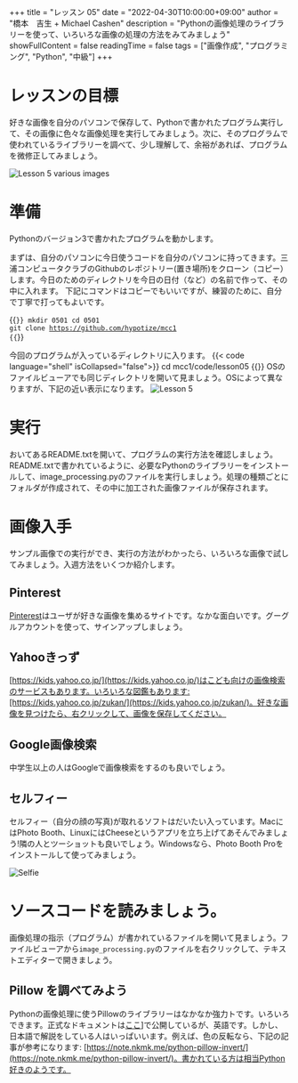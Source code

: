 +++
title = "レッスン 05"
date = "2022-04-30T10:00:00+09:00"
author = "橋本　吉生 + Michael Cashen"
description = "Pythonの画像処理のライブラリーを使って、いろいろな画像の処理の方法をみてみましょう"
showFullContent = false
readingTime = false
tags = ["画像作成", "プログラミング", "Python", "中級"]
+++

# レッスンの目標
好きな画像を自分のパソコンで保存して、Pythonで書かれたプログラム実行して、その画像に色々な画像処理を実行してみましょう。次に、そのプログラムで使われているライブラリーを調べて、少し理解して、余裕があれば、プログラムを微修正してみましょう。

![ Lesson 5 various images](/images/lesson5.png)

# 準備

Pythonのバージョン3で書かれたプログラムを動かします。

まずは、自分のパソコンに今日使うコードを自分のパソコンに持ってきます。三浦コンピュータクラブのGithubのレポジトリー(置き場所)をクローン（コピー）します。今日のためのディレクトリを今日の日付（など）の名前で作って、その中に入れます。
下記にコマンドはコピーでもいいですが、練習のために、自分で丁寧で打ってもよいです。

{{<code language="shell" isCollapsed="false">}}
mkdir 0501
cd 0501
git clone https://github.com/hypotize/mcc1
{{</code>}}

今回のプログラムが入っているディレクトリに入ります。
{{< code language="shell" isCollapsed="false">}}
cd mcc1/code/lesson05 
{{</code >}}
OSのファイルビューアでも同じディレクトリを開いて見ましょう。OSによって異なりますが、下記の近い表示になります。
![Lesson 5 ](/images/lesson5_file_viewer.png)

# 実行

おいてあるREADME.txtを開いて、プログラムの実行方法を確認しましょう。README.txtで書かれているように、必要なPythonのライブラリーをインストールして、image_processing.pyのファイルを実行しましょう。処理の種類ごとにフォルダが作成されて、その中に加工された画像ファイルが保存されます。

# 画像入手

サンプル画像での実行ができ、実行の方法がわかったら、いろいろな画像で試してみましょう。入週方法をいくつか紹介します。

## Pinterest
[Pinterest](https://www.pinterest.jp/)はユーザが好きな画像を集めるサイトです。なかな面白いです。グーグルアカウントを使って、サインアップしましょう。

## Yahooきっず
[https://kids.yahoo.co.jp/](https://kids.yahoo.co.jp/)はこども向けの画像検索のサービスもあります。いろいろな図鑑もあります:[https://kids.yahoo.co.jp/zukan/](https://kids.yahoo.co.jp/zukan/)。好きな画像を見つけたら、右クリックして、画像を保存してください。

## Google画像検索
中学生以上の人はGoogleで画像検索をするのも良いでしょう。

## セルフィー
セルフィー（自分の顔の写真)が取れるソフトはだいたい入っています。MacにはPhoto Booth、LinuxにはCheeseというアプリを立ち上げてあそんでみましょう!隣の人とツーショットも良いでしょう。Windowsなら、Photo Booth Proをインストールして使ってみましょう。

![Selfie](/images/lesson5_selfie.png)

# ソースコードを読みましょう。
画像処理の指示（プログラム）が書かれているファイルを開いて見ましょう。ファイルビューアから`image_processing.py`のファイルを右クリックして、テキストエディターで開きましょう。

## Pillow を調べてみよう
Pythonの画像処理に使うPillowのライブラリーはなかなか強力トです。いろいろできます。正式なドキュメントは[ここ](https://pillow.readthedocs.io/en/stable)]で公開しているが、英語です。しかし、日本語で解説をしている人はいっぱいいます。例えば、色の反転なら、下記の記事が参考になります: [https://note.nkmk.me/python-pillow-invert/](https://note.nkmk.me/python-pillow-invert/)。書かれている方は相当Python好きのようです。

